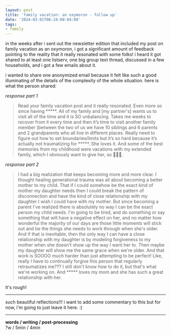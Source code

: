 ```yaml
---
layout: post
title: 'family vacation: an oxymoron - follow up'
date: '2024-03-01T06:19:00-04:00'
tags:
- family
--- 
```



in the weeks after i sent out the newsletter edition that included my post on family vacation as an oxymoron, i got a significant amount of feedback pointing to the reality that it really resonated with some folks! i heard it got shared to at least one listserv, one big group text thread, discussed in a few households, and i got a few emails about it. 

i wanted to share one anonymized email because it felt like such a good illuminating of the details of the complexity of the whole situation. here is what the person shared:

_response part 1_

> Read your family vacation post and it really resonated. Even more so since having *****. All of my family and [my partner's] wants us to visit all of the time and it is SO unbalancing. Takes me weeks to recover from it every time and then it’s time to visit another family member (between the two of us we have 10 siblings and 6 parents and 2 grandparents who all live in different places. Really need to figure out how to set boundaries/limits but it’s so hard because it’s actually not traumatizing for *****. She loves it. And some of the best memories from my childhood were vacations with my extended family, which I obviously want to give her, so 🤯🤯🤯.

_response part 2_

> I had a big realization that keeps becoming more and more clear. I thought healing generational trauma was all about becoming a better mother to my child. That if I could somehow be the exact kind of mother my daughter needs then I could break the pattern of disconnection and have the kind of close relationship with my daughter I wish I could have with my mother. But since becoming a parent I've realized there is absolutely no way I can be the exact person my child needs. I'm going to be tired, and do something or say something that will have a negative effect on her, and no matter how wonderful the majority of our days are those little moments will stick out and be the things she needs to work through when she's older.
> And if that is inevitable, then the only way I can have a close relationship with my daughter is by modeling forgiveness to my mother when she doesn't show up the way I want her to. Then maybe my daughter will show me the same grace when we're older. And that work is SOOOO much harder than just attempting to be perfect! Like, really I have to continually forgive this person that regularly retraumatizes me??? I still don't know how to do it, but that's what we're working on. And ***** loves my mom and she has such a great relationship with her.

It's rough!

---

such beautiful reflections!!! i want to add some commentary to this but for now, i'm going to just leave it here. :)

---


<!-- hyperlink bank -->


<!-- &#042; = asterisk -->
<!-- &#039; = single quote '-->

**words / writing / post-processing**  
?w / 5min / 4min